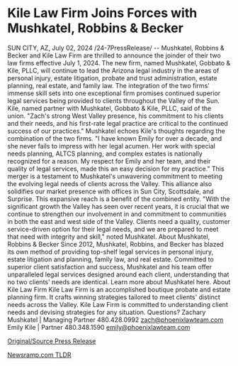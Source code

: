 # Kile Law Firm Joins Forces with Mushkatel, Robbins & Becker

SUN CITY, AZ, July 02, 2024 /24-7PressRelease/ -- Mushkatel, Robbins & Becker and Kile Law Firm are thrilled to announce the joinder of their two law firms effective July 1, 2024. The new firm, named Mushkatel, Gobbato & Kile, PLLC, will continue to lead the Arizona legal industry in the areas of personal injury, estate litigation, probate and trust administration, estate planning, real estate, and family law. The integration of the two firms' immense skill sets into one exceptional firm promises continued superior legal services being provided to clients throughout the Valley of the Sun.  Kile, named partner with Mushkatel, Gobbato & Kile, PLLC, said of the union. "Zach's strong West Valley presence, his commitment to his clients and their needs, and his first-rate legal practice are critical to the continued success of our practices."  Mushkatel echoes Kile's thoughts regarding the combination of the two firms. "I have known Emily for over a decade, and she never fails to impress with her legal acumen. Her work with special needs planning, ALTCS planning, and complex estates is nationally recognized for a reason. My respect for Emily and her team, and their quality of legal services, made this an easy decision for my practice."  This merger is a testament to Mushkatel's unwavering commitment to meeting the evolving legal needs of clients across the Valley. This alliance also solidifies our market presence with offices in Sun City, Scottsdale, and Surprise. This expansive reach is a benefit of the combined entity. "With the significant growth the Valley has seen over recent years, it is crucial that we continue to strengthen our involvement in and commitment to communities in both the east and west side of the Valley. Clients need a quality, customer service-driven option for their legal needs, and we are prepared to meet that need with integrity and skill," noted Mushkatel.  About Mushkatel, Robbins & Becker  Since 2012, Mushkatel, Robbins, and Becker has blazed its own method of providing top-shelf legal services in personal injury, estate litigation and planning, family law, and real estate. Committed to superior client satisfaction and success, Mushkatel and his team offer unparalleled legal services designed around each client, understanding that no two clients' needs are identical. Learn more about Mushkatel here.  About Kile Law Firm  Kile Law Firm is an accomplished boutique probate and estate planning firm. It crafts winning strategies tailored to meet clients' distinct needs across the Valley. Kile Law Firm is committed to understanding client needs and devising strategies for any situation.  Questions?  Zachary Mushkatel | Managing Partner  480.428.0992  zach@phoenixlawteam.com   Emily Kile | Partner  480.348.1590  emily@phoenixlawteam.com 

[Original/Source Press Release](https://www.24-7pressrelease.com/press-release/512198/kile-law-firm-joins-forces-with-mushkatel-robbins-becker) 

[Newsramp.com TLDR](https://newsramp.com/None) 